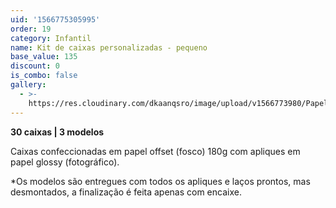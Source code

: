 ```yaml
---
uid: '1566775305995'
order: 19
category: Infantil
name: Kit de caixas personalizadas - pequeno
base_value: 135
discount: 0
is_combo: false
gallery:
  - >-
    https://res.cloudinary.com/dkaanqsro/image/upload/v1566773980/Papelaria%20infantil/Kit_caixinhas_personalizadas_pequeno_gque3n.jpg
---
```

**30 caixas | 3 modelos**

Caixas confeccionadas em papel offset (fosco) 180g com apliques em papel glossy (fotográfico). 

\*Os modelos são entregues com todos os apliques e laços prontos, mas desmontados, a finalização é feita apenas com encaixe.
